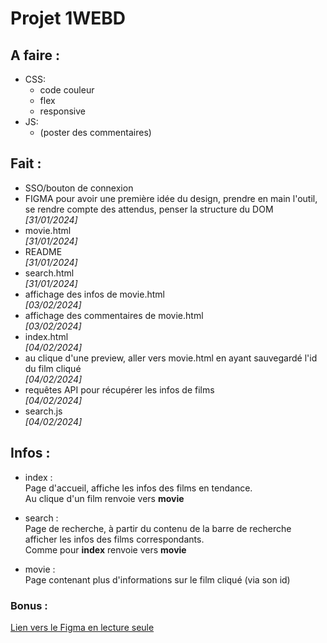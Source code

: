 # Projet 1WEBD

## A faire :
- CSS:
  - code couleur
  - flex
  - responsive
- JS:
  - (poster des commentaires) 

## Fait :
- SSO/bouton de connexion
- FIGMA pour avoir une première idée du design, prendre en main l'outil, se rendre compte des attendus, penser la structure du DOM  
*[31/01/2024]*
- movie.html  
*[31/01/2024]*
- README  
*[31/01/2024]*
- search.html  
*[31/01/2024]*
- affichage des infos de movie.html  
*[03/02/2024]*
- affichage des commentaires de movie.html  
*[03/02/2024]*
- index.html  
*[04/02/2024]*
- au clique d'une preview, aller vers movie.html en ayant sauvegardé l'id du film cliqué  
*[04/02/2024]*
- requêtes API pour récupérer les infos de films  
*[04/02/2024]*
- search.js  
*[04/02/2024]*

## Infos :
- index :  
Page d'accueil, affiche les infos des films en tendance.  
Au clique d'un film renvoie vers **movie**

- search :  
Page de recherche, à partir du contenu de la barre de recherche afficher les infos des films correspondants.  
Comme pour **index** renvoie vers **movie**

- movie :  
Page contenant plus d'informations sur le film cliqué (via son id)


### Bonus :
[Lien vers le Figma en lecture seule](https://www.figma.com/file/Do8NDdsIPiFjUixZ6v07as/CINEMA?type=design&node-id=0%3A1&mode=design&t=atvkWsIbKdoPvm1t-1)
